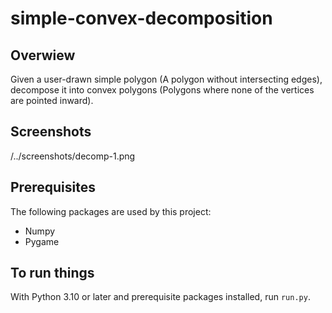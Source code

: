 # simple-convex-decomposition
## Overwiew
Given a user-drawn simple polygon (A polygon without intersecting edges), decompose it into convex polygons (Polygons where none of the vertices are pointed inward).
## Screenshots
/../screenshots/decomp-1.png
## Prerequisites
The following packages are used by this project:
 - Numpy
 - Pygame
## To run things
With Python 3.10 or later and prerequisite packages installed, run ```run.py```.

